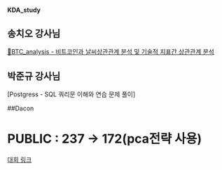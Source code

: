 #### KDA_study


## 송치오 강사님 
[📄BTC_analysis - 비트코인과 날씨상관관계 분석 및 기술적 지표간 상관관계 분석](https://docs.google.com/presentation/d/1qVLhaKmmvTrgQvAmAM96_qLesRTxD_aVJwMeVO6K2aM/edit?usp=sharing)

## 박준규 강사님
[Postgress - SQL 쿼리문 이해와 연습 문제 풀이]

##Dacon 
# PUBLIC : 237 -> 172(pca전략 사용)
[대회 링크](https://dacon.io/competitions/official/236460/overview/description)




